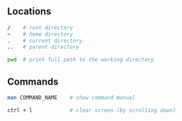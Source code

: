 ## Locations

```bash
/    # root directory
~    # home directory
.    # current directory
..   # parent directory

pwd  # print full path to the working directory
```

## Commands
```bash
man COMMAND_NAME    # show command manual

ctrl + l            # clear screen (by scrolling down)

```
